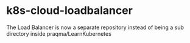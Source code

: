 # k8s-cloud-loadbalancer
The Load Balancer is now a separate repository instead of being a sub directory inside praqma/LearnKubernetes
